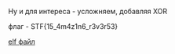 Ну и для интереса - усложняем, добавляя XOR

флаг - STF{15_4m4z1n6_r3v3r53}

[elf файл](./hard_rev)
